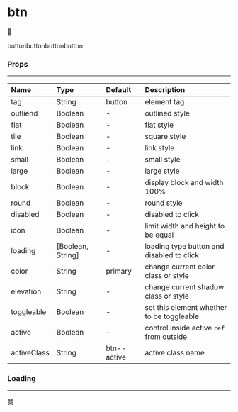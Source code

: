 # btn

:tada:

<ako-row gutter="md"><ako-col><ako-btn>button</ako-btn></ako-col><ako-col><ako-btn link color="primary">button</ako-btn></ako-col><ako-col><ako-btn outlined color="primary">button</ako-btn></ako-col><ako-col><ako-btn flat color="primary">button</ako-btn></ako-col></ako-row>

### Props

---

| Name        | Type                | Default     | Description                               |
| :---------- | :------------------ | :---------- | :---------------------------------------- |
| tag         | String              | button      | element tag                               |
| outliend    | Boolean             | -           | outlined style                            |
| flat        | Boolean             | -           | flat style                                |
| tile        | Boolean             | -           | square style                              |
| link        | Boolean             | -           | link style                                |
| small       | Boolean             | -           | small style                               |
| large       | Boolean             | -           | large style                               |
| block       | Boolean             | -           | display block and width 100%              |
| round       | Boolean             | -           | round style                               |
| disabled    | Boolean             | -           | disabled to click                         |
| icon        | Boolean             | -           | limit width and height to be equal        |
| loading     | \[Boolean, String\] | -           | loading type button and disabled to click |
| color       | String              | primary     | change current color class or style       |
| elevation   | String              | -           | change current shadow class or style      |
| toggleable  | Boolean             | -           | set this element whether to be toggleable |
| active      | Boolean             | -           | control inside active `ref` from outside  |
| activeClass | String              | btn--active | active class name                         |

### Loading

---

<ako-row column gutter="xs"><ako-col><ako-btn small loading="Loading..."></ako-btn><ako-btn loading="Loading..."></ako-btn><ako-btn large loading="Loading..."></ako-btn></ako-col><ako-col><ako-btn icon loading>赞</ako-btn></ako-col></ako-row>
